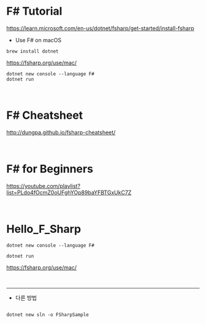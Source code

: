 # F# Tutorial

https://learn.microsoft.com/en-us/dotnet/fsharp/get-started/install-fsharp

- Use F# on macOS

```
brew install dotnet

```

https://fsharp.org/use/mac/


```
dotnet new console --language F#
dotnet run

```

<br>

# F# Cheatsheet 

http://dungpa.github.io/fsharp-cheatsheet/

<br>

# F# for Beginners 

https://youtube.com/playlist?list=PLdo4fOcmZ0oUFghYOp89baYFBTGxUkC7Z

<br>

# Hello_F_Sharp

```
dotnet new console --language F#

dotnet run

```

https://fsharp.org/use/mac/

<br>

<hr>


- 다른 방법 

```

dotnet new sln -o FSharpSample
```
